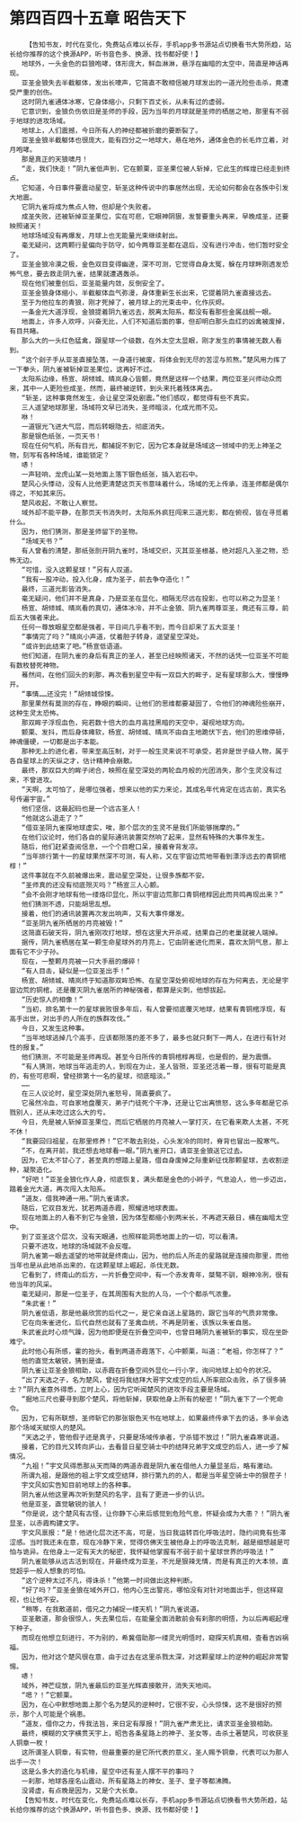 # 第四百四十五章 昭告天下
        【告知书友，时代在变化，免费站点难以长存，手机app多书源站点切换看书大势所趋，站长给你推荐的这个换源APP，听书音色多、换源、找书都好使！】
       地球外，一头金色的巨狼咆哮，体形庞大，鲜血淋淋，悬浮在幽暗的太空中，简直是神话再现。
       亚圣金狼失去半截躯体，发出长嚎声，它简直不敢相信被月球发出的一道光险些击杀，竟遭受严重的创伤。
       这时阴九雀通体冰寒，它身体缩小，只剩下百丈长，从未有过的虚弱。
       它意识到，金狼负伤依旧是圣师的手段，因为当年的月球就是圣师的栖居之地，那里有不弱于地球的进攻场域。
       地球上，人们震撼，今日所有人的神经都被折磨的要断裂了。
       亚圣金狼半截躯体也很庞大，能有四分之一地球大，悬在地外，通体金色的长毛炸立着，对月咆哮。
       那是真正的天狼啸月！
       “走，我们快走！”阴九雀低声到，它在颤栗，亚圣果位被人斩掉，它此生的辉煌已经走到终点。
       它知道，今日事件要震动星空，斩圣这种传说中的事居然出现，无论如何都会在各族中引发大地震。
       它阴九雀将成为焦点人物，但却是个失败者。
       成圣失败，还被斩掉亚圣果位，实在可悲，它眼神阴狠，发誓要重头再来，早晚成圣，还要映照诸天！
       地球场域没有再爆发，月球上也无能量光束继续射出。
       毫无疑问，这两颗行星偏向于防守，如今两尊亚圣都在退后，没有进行冲击，他们暂时安全了。
       亚圣金狼冷漠之极，金色双目变得幽邃，深不可测，它觉得自身太冤，躲在月球畔刚透发恐怖气息，要去救走阴九雀，结果就遭遇轰杀。
       现在他们被重创后，亚圣能量内敛，反倒安全了。
       亚圣金狼身体缩小，半截躯体血气弥漫，身体重新生长出来，它提着阴九雀直接远去。
       至于为他拉车的青狼，刚才死掉了，被月球上的光束击中，化作灰烬。
       一条金光大道浮现，金狼提着阴九雀远去，脱离太阳系，都没有看那些金属战舰一眼。
       地面上，许多人欢呼，兴奋无比，人们不知道后面的事，但却明白那头血红的凶禽被废掉，有目共睹。
       那么大的一头红色猛禽，跟星球一个级数，在外太空太显眼，刚才发生的事情被无数人看到。
       “这个刽子手从亚圣直接坠落，一身道行被废，将体会到无尽的苦涩与煎熬。”楚风用力挥了一下拳头，阴九雀被斩掉亚圣果位，这再好不过。
       太阳系边缘，杨宣、胡倾城、晴岚身心皆颤，竟然是这样一个结果，两位亚圣兴师动众而来，其中一人更险些成圣，然而，最终被逆转，到头来托着残体离去。
       “斩圣，这种事竟然发生，会让星空深处剧震。”他们感叹，都觉得有些不真实。
       三人遥望地球那里，场域符文早已消失，圣师暗淡，化成光雨不见。
       咻！
       一道银光飞进大气层，而后转眼隐去，彻底消失。
       那是银色纸张，一页天书！
       现在任何气机，所有目光，都捕捉不到它，因为它本身就是场域这一领域中的无上神圣之物，刻写有各种场域，谁能锁定？
       哧！
       一声轻响，龙虎山某一处地面上落下银色纸张，插入岩石中。
       楚风心头悸动，没有人比他更清楚这页天书意味着什么，场域的无上传承，连圣师都是偶尔得之，不知其来历。
       楚风收起，不敢让人察觉。
       域外却不能平静，在那页天书消失时，太阳系外疯狂闯来三道光影，都在俯视，皆在寻觅着什么。
       因为，他们猜测，那是圣师留下的圣物。
       “场域天书？”
       有人曾看的清楚，那纸张剖开阴九雀时，场域交织，灭其亚圣根基，绝对超凡入圣之物，恐怖无边。
       “可惜，没入这颗星球！”另有人叹道。
       “我有一股冲动，投入化身，成为圣子，前去争夺造化！”
       最终，三道光影皆消失。
       毫无疑问，他们并不是真身，乃是亚圣在显化，相隔无尽远在投影，也可以称之为显圣！
       杨宣、胡倾城、晴岚看的真切，通体冰冷，并不止金狼、阴九雀两尊亚圣，竟还有三尊，前后五大强者来此。
       任何一尊放眼星空都是强者，平日间几乎看不到，而今日却来了五大亚圣！
       “事情完了吗？”晴岚小声道，仗着胆子转身，遥望星空深处。
       “或许到此结束了吧。”杨宣低语道。
       他们知道，在阴九雀的身后有真正的圣人，甚至已经映照诸天，不然的话凭一位亚圣不可能有数枚替死神物。
       蓦然间，在他们回头的刹那，再次看到星空中有一双巨大的眸子，足有星球那么大，慢慢睁开。
       “事情……还没完！”胡倾城惊悚。
       那里果然有莫测的存在，睁眼的瞬间，让他们的思维都要凝固了，令他们的神魂险些崩开，这种生灵太恐怖。
       那双眸子浮现血色，宛若数十倍大的血月高挂黑暗的天空中，凝视地球方向。
       颤栗、发抖，而后身体瘫软，杨宣、胡倾城、晴岚不由自主地跪伏下去，他们的思维停顿，神魂僵硬，一切都是出于本能。
       那种无上的进化者，带来至高压制，对于一般生灵来说不可承受，若非是世子级人物，属于各自星球上的天纵之才，估计精神会崩散。
       最终，那双巨大的眸子闭合，映照在星空深处的两轮血月般的光团消失，那个生灵没有过来，不曾进攻。
       “天啊，太可怕了，是哪位强者，想来以他的实力来论，其成名年代肯定在远古前，真实名号传遍宇宙。”
       他们坚信，这最起码也是一个远古圣人！
       “他就这么退走了？”
       “借亚圣阴九雀探地球虚实，唉，那个层次的生灵不是我们所能够揣摩的。”
       在他们议论时，他们各自的星际通讯装置突然响了起来，显然有特殊的大事件发生。
       随后，他们赶紧查阅信息，一个个目瞪口呆，接着脊背发凉。
       “当年排行第十一的星球果然深不可测，有人称，又在宇宙边荒地带看到漂浮远去的青铜棺椁！”
       这件事就在不久前被爆出来，震动星空深处，让很多族都不安。
       “圣师真的还没有彻底殒灭吗？”杨宣三人心颤。
       “会不会刚才地球有他一缕烙印显化，所以宇宙边荒那口青铜棺椁因此而共鸣再现出来？”
       他们猜测不透，只能胡思乱想。
       接着，他们的通讯装置再次发出响声，又有大事件爆发。
       “亚圣阴九雀所栖居的月亮被毁！”
       这简直石破天将，阴九雀刚攻打地球，想在这里大开杀戒，结果自己的老巢就被人端掉。
       据传，阴九雀栖居在某一颗生命星球外的月亮上，它由阴雀进化而来，喜欢太阴气息，那上面有它不少子孙。
       现在，一整颗月亮被一只大手扇的爆碎！
       “有人目击，疑似是一位亚圣出手！”
       杨宣、胡倾城、晴岚终于知道那双眸恐怖、在星空深处俯视地球的存在为何离去，无论是宇宙边荒的铜棺，还是覆灭阴九雀居所的神秘强者，都算是尖刺，他想拔起。
       “历史惊人的相像！”
       “当初，排名第十一的星球衰败很多年后，有人曾要彻底覆灭地球，结果有青铜棺浮现，有高手出世，对出手的人所在的族群攻伐。”
       今日，又发生这种事。
       “当年地球逃掉几个高手，应该都殒落的差不多了，最多也就只剩下一两人，在进行有针对性的报复。”
       他们猜测，不可能是圣师再现。甚至今日所传的青铜棺椁再现，也是假的，是为震慑。
       “有人猜测，地球当年逃走的人，到现在为止，圣人皆殒，亚圣还活着一尊，很有可能是真的，有些可悲啊，曾经排第十一名的星球，彻底暗淡。”
       ……
       在三人议论时，星空深处阴九雀怒号，简直要疯了。
       它虽然冷血，可自家地盘覆灭，弟子门徒死个干净，还是让它出离愤怒，这么多年都是它杀戮别人，还从未吃过这么大的亏。
       今日，先是被人斩掉亚圣果位，而后它栖居的月亮被人一掌打灭，在它看来欺人太甚，不死不休！
       “我要回归祖星，在那里修养！”它不敢去别处，心头发冷的同时，脊背也冒出一股寒气。
       “不，在离开前，我还想去地球看一眼。”阴九雀开口，请亚圣金狼送它过去。
       因为，它太不甘心了，甚至真的想踏上星路，借自身废掉之际重新征伐那颗星球，去收割逆种，凝聚造化。
       “好吧！”亚圣金狼化作人身，彻底恢复，满头都是金色的小辫子，气息迫人，他一步迈出，踏着金光大道，再次闯入太阳系。
       “道友，借我神通一用。”阴九雀请求。
       随后，它双目发光，犹若两道赤霞，照耀进地球表面。
       现在地面上的人看不到它与金狼，因为体型都缩小到两米长，不再遮天蔽日，横在幽暗太空中。
       到了亚圣这个层次，没有天眼通，也照样能洞悉地面上的一切，可以看清。
       只要不进攻，地球的场域就不会反噬。
       阴九雀第一眼去遥望的地带就是终南山，因为，他的后人所走的星路就是连接向那里，而他当年也是从此地杀出来的，在这颗星球上崛起，杀伐无数。
       它看到了，终南山的后方，一片折叠空间中，有一个赤发青年，桀骜不驯，眼神冷冽，很有他当年的风采。
       毫无疑问，那是一位圣子，在其周围有大批的人马，一个个都杀气浓重。
       “朱武雀！”
       阴九雀低语，那是他最欣赏的后代之一，是它亲自送上星路的，跟它当年的气质非常像。
       它在向朱雀进化，后代自然也就有了圣禽血统，不再是阴雀，该族以朱雀自居。
       朱武雀此时心烦气躁，因为他即便是在折叠空间中，也曾目睹阴九雀被斩的事实，现在坐卧难宁。
       此时他心有所感，霍的抬头，看到两道赤霞落下，心中颤栗，叫道：“老祖，你怎样了？”
       他的直觉太敏锐，猜到是谁。
       阴九雀让亚圣金狼相助，以赤霞在折叠空间外显化一行小字，询问地球上如今的状况。
       “出了天选之子，名为楚风，曾经将我结拜大哥宇文成空的后人所率部众击败，杀了很多骑士？”阴九雀意外得悉，立时上心，因为它听闻楚风的进攻手段主要是场域。
       “掘地三尺也要寻到那个楚风，将他斩掉，获取他身上所有的秘密！”阴九雀下了一个死命令。
       因为，它有所联想，圣师斩它的那张银色天书在地球上，如果最终传承下去的话，多半会选那个场域天赋惊人的楚风。
       “天选之子，管他假子还是真子，只要是场域传承者，宁杀错不放过！”阴九雀森寒说道。
       接着，它的目光又转向庐山，去看昔日星空骑士中的结拜兄弟宇文成空的后人，进一步了解情况。
       “九祖！”宇文风得悉那从天而降的两道赤霞是阴九雀在借他人力量显圣后，略有激动。
       所谓九祖，是跟他的祖上宇文成空结拜，排行第九的的人，都是当年星空骑士中的狠茬子！
       宇文风如实告知目前地球上的各种事。
       阴九雀从他这里再次听到楚风的名字，且有了更进一步的认识。
       他是亚圣，直觉敏锐的骇人！
       “你是说，这个楚风有古怪，让你静下心来后感觉到危险气息，怀疑会成为大患？！”阴九雀显圣，以赤霞构建文字。
       宇文风禀报：“是！他进化层次还不高，可是，当日我运转百化呼吸法时，隐约间竟有些滞涩感。当时我还未在意，现在冷静下来，觉得仿佛天生被他身上的呼吸法克制，越是细想越是可怕与诡异。在他身上一定有天大的秘密，我怀疑他掌握有不弱于前十星球世界的呼吸法！”
       阴九雀能够从远古活到现在，并最终成为亚圣，不光是狠辣无情，而是有真正的大本领，直觉超乎一般人想象的可怕。
       “这个逆种太过不凡，得诛杀！”他第一时间做出这种判断。
       “好了吗？”亚圣金狼在域外开口，他内心生出警兆，哪怕没有对针对地面出手，但这样窥视，也让他不安。
       “稍等，在我散道前，借兄之力捕捉一缕天机！”阴九雀说道。
       亚圣散道，那会很惊人，失去果位后，在能量全面消散前会有刹那的明悟，为以后再崛起埋下种子。
       而现在他想立刻进行，不为别的，希冀借助那一缕灵光明悟时，窥探天机真相，查看吉凶祸福。
       因为，他对这个楚风很在意，由于过去在这里杀戮太深，对这颗星球上的逆种的崛起非常警惕。
       哧！
       域外，神芒绽放，阴九雀最后的亚圣光辉直接散开，消失天地间。
       “嗯？！”它颤栗。
       因为，在心中默想地面上那个名为楚风的逆种时，它很不安，心头惊悚，这不是很好的预示，那个人可能是个祸患。
       “道友，借你之力，传我法旨，来日定有厚报！”阴九雀严肃无比，请求亚圣金狼相助。
       最终，模糊的文字横贯天宇上，昭告各条星路上的神子、圣女等，击杀土著楚风，可收获圣人铜章一枚！
       这所谓圣人铜章，有实物，但最重要的是它所代表的意义，圣人赐予铜章，代表可以为那人出手一次！
       这是么多大的造化与机缘，星空中还有圣人摆不平的事吗？
       一刹那，地球各座名山震动，所有星路上的神女、圣子、皇子等都沸腾。
       没肾虚，有点晚是因为，又是个大长章。
       【告知书友，时代在变化，免费站点难以长存，手机app多书源站点切换看书大势所趋，站长给你推荐的这个换源APP，听书音色多、换源、找书都好使！】